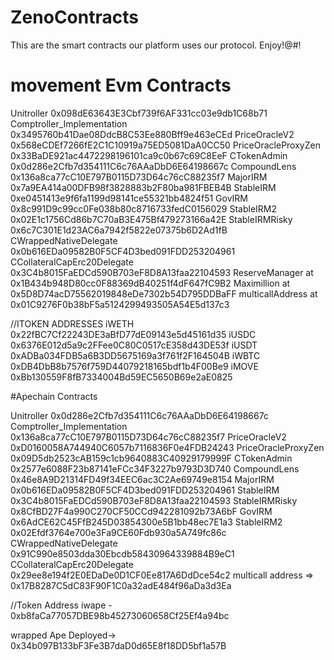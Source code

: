 ﻿# ZenoContracts

This are the smart contracts our platform uses our protocol. Enjoy!@#!

# movement Evm Contracts

Unitroller  0x098dE63643E3Cbf739f6AF331cc03e9db1C68b71
Comptroller_Implementation 0x3495760b41Dae08DdcB8C53Ee880Bff9e463eCEd 
PriceOracleV2 0x568eCDEf7266fE2C1C10919a75ED5081DaA0CC50
PriceOracleProxyZen 0x33BaDE921ac4472298196101ca9c0b67c69C8EeF
CTokenAdmin 0x0d286e2Cfb7d354111C6c76AAaDbD6E64198667c
CompoundLens 0x136a8ca77cC10E797B0115D73D64c76cC88235f7 
MajorIRM 0x7a9EA414a00DFB98f3828883b2F80ba981FBEB4B
StableIRM 0xe0451413e9f6fa1199d98141ce55321bb4824f51
GovIRM 0x8c991D9c99cc0Fe038b80c8716733fedC0156029
StableIRM2  0x02E1c1756Cd86b7C70aB3E475Bf479273166a42E
StableIRMRisky 0x6c7C301E1d23AC6a7942f5822e07375b6D2Ad1fB
CWrappedNativeDelegate 0x0b616EDa09582B0F5CF4D3bed091FDD253204961
CCollateralCapErc20Delegate  0x3C4b8015FaEDCd590B703eF8D8A13faa22104593
ReserveManager at 0x1B434b948D80cc0F88369dB40251f4dF647fC9B2
Maximillion at 0x5D8D74acD75562019848eDe7302b54D795DDBaFF
multicallAddress at 0x01C9276F0b38bF5a5124299493505A54E5d137c3

//ITOKEN ADDRESSES
iWETH  0x22fBC7Cf22243DE3aBfD77dE09143e5d45161d35
iUSDC  0x6376E012d5a9c2FFee0C80C0517cE358d43DE53f
iUSDT 0xADBa034FDB5a6B3DD5675169a3f761f2F164504B
iWBTC  0xDB4DbB8b7576f759D44079218165bdf1b4F00Be9
iMOVE  0xBb130559F8fB7334004Bd59EC5650B69e2aE0825

#Apechain Contracts

Unitroller  0x0d286e2Cfb7d354111C6c76AAaDbD6E64198667c
Comptroller_Implementation 0x136a8ca77cC10E797B0115D73D64c76cC88235f7
PriceOracleV2  0xD0160058A744940C6057b7116836F0e4FDB24243
PriceOracleProxyZen  0x09D5db2523cAB159c1cb9640883C40929179999F
CTokenAdmin  0x2577e6088F23b87141eFCc34F3227b9793D3D740
CompoundLens  0x46e8A9D21314FD49f34EEC6ac3C2Ae69749e8154
MajorIRM  0x0b616EDa09582B0F5CF4D3bed091FDD253204961
StableIRM  0x3C4b8015FaEDCd590B703eF8D8A13faa22104593 
StableIRMRisky  0x8CfBD27F4a990C270CF50CCd942281092b73A6bF
GovIRM 0x6AdCE62C45FfB245D03854300e5B1bb48ec7E1a3
StableIRM2  0x02Efdf3764e700e3Fa9CE60Fdb930a5A749fc86c
CWrappedNativeDelegate  0x91C990e8503dda30Ebcdb58430964339884B9eC1
CCollateralCapErc20Delegate  0x29ee8e194f2E0EDaDe0D1CF0Ee817A6DdDce54c2
multicall address => 0x17B8287C5dC83F90F1C0a32adE484f96aDa3d3Ea

//Token Address
iwape - 0xb8faCa77057DBE98b45273060658Cf25Ef4a94bc

wrapped Ape Deployed-> 0x34b097B133bF3Fe3B7daD0d65E8f18DD5bf1a57B

